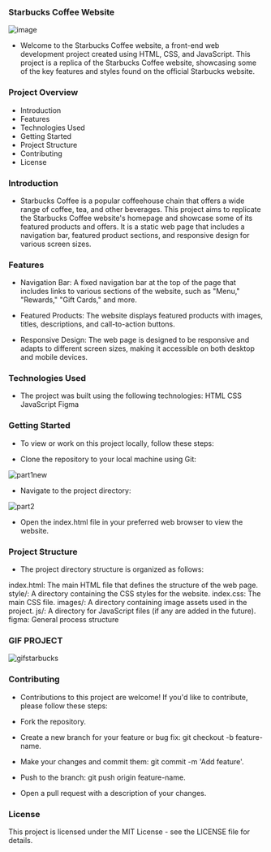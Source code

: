 ### Starbucks Coffee Website

![image](https://github.com/joseook/starbucks-home-page/assets/126371426/f6fad364-05fa-477a-a8bc-ecf407f4bd79)

- Welcome to the Starbucks Coffee website, a front-end web development project created using HTML, CSS, and JavaScript. This project is a replica of the Starbucks Coffee website, showcasing some of the key features and styles found on the official Starbucks website.

### Project Overview
- Introduction
- Features
- Technologies Used
- Getting Started
- Project Structure
- Contributing
- License

### Introduction
- Starbucks Coffee is a popular coffeehouse chain that offers a wide range of coffee, tea, and other beverages. This project aims to replicate the Starbucks Coffee website's homepage and showcase some of its featured products and offers. It is a static web page that includes a navigation bar, featured product sections, and responsive design for various screen sizes.

### Features
- Navigation Bar: A fixed navigation bar at the top of the page that includes links to various sections of the website, such as "Menu," "Rewards," "Gift Cards," and more.

- Featured Products: The website displays featured products with images, titles, descriptions, and call-to-action buttons.

- Responsive Design: The web page is designed to be responsive and adapts to different screen sizes, making it accessible on both desktop and mobile devices.

### Technologies Used
- The project was built using the following technologies:
HTML
CSS
JavaScript
Figma

### Getting Started
- To view or work on this project locally, follow these steps:

- Clone the repository to your local machine using Git:

![part1new](https://github.com/joseook/starbucks-home-page/assets/126371426/4659d517-9851-4c03-bf8f-61abed02c5f3)

- Navigate to the project directory:

![part2](https://github.com/joseook/starbucks-home-page/assets/126371426/36b0176e-7580-4dda-a40d-f7fe11eda3b0)


- Open the index.html file in your preferred web browser to view the website.

### Project Structure

- The project directory structure is organized as follows:

index.html: The main HTML file that defines the structure of the web page.
style/: A directory containing the CSS styles for the website.
index.css: The main CSS file.
images/: A directory containing image assets used in the project.
js/: A directory for JavaScript files (if any are added in the future).
figma: General process structure

### GIF PROJECT 

![gifstarbucks](https://github.com/joseook/starbucks-home-page/assets/126371426/a5e8a31f-1f79-4d10-98f2-45ab3cd07bf6)


### Contributing
- Contributions to this project are welcome! If you'd like to contribute, please follow these steps:

- Fork the repository.
- Create a new branch for your feature or bug fix: git checkout -b feature-name.
- Make your changes and commit them: git commit -m 'Add feature'.
- Push to the branch: git push origin feature-name.
- Open a pull request with a description of your changes.

### License
This project is licensed under the MIT License - see the LICENSE file for details.

